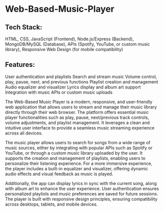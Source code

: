 # Web-Based-Music-Player

## Tech Stack: 

HTML, CSS, JavaScript (Frontend), Node.js/Express (Backend), MongoDB/MySQL (Database), APIs (Spotify, YouTube, or custom music library), Responsive Web Design (for mobile compatibility)

## Features:
User authentication and playlists
Search and stream music
Volume control, play, pause, next, and previous functions
Playlist creation and management
Audio equalizer and visualizer
Lyrics display and album art support
Integration with music APIs or custom music uploads

The Web-Based Music Player is a modern, responsive, and user-friendly web application that allows users to stream and manage their music library directly through their web browser. The platform offers essential music player functionalities such as play, pause, next/previous track controls, volume adjustments, and playlist management. It leverages a clean and intuitive user interface to provide a seamless music streaming experience across all devices.

The music player allows users to search for songs from a wide range of music sources, either by integrating with popular APIs such as Spotify or YouTube, or through a custom music library uploaded by the user. It supports the creation and management of playlists, enabling users to personalize their listening experience. For a more immersive experience, the player includes a built-in equalizer and visualizer, offering dynamic audio effects and visual feedback as music is played.

Additionally, the app can display lyrics in sync with the current song, along with album art to enhance the user experience. User authentication ensures personalized playlists and music preferences are saved for future sessions. The player is built with responsive design principles, ensuring compatibility across desktops, tablets, and mobile devices.




